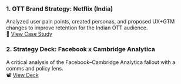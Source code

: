 

### 1. OTT Brand Strategy: Netflix (India)
Analyzed user pain points, created personas, and proposed UX+GTM changes to improve retention for the Indian OTT audience.  
📄 [View Case Study](https://docs.google.com/presentation/d/1pYUHd2sP_K66aieU89TNklZtA6ZyvdhcKuVewMNHg8U/preview)

### 2. Strategy Deck: Facebook x Cambridge Analytica
A critical analysis of the Facebook–Cambridge Analytica fallout with a comms and policy lens.  
📽️ [View Deck](https://docs.google.com/presentation/d/1vGfKSAUPaMpEWiszOcI5eXOHtihj-yhEeYsd_k3UvEc/preview?slide=id.p)



